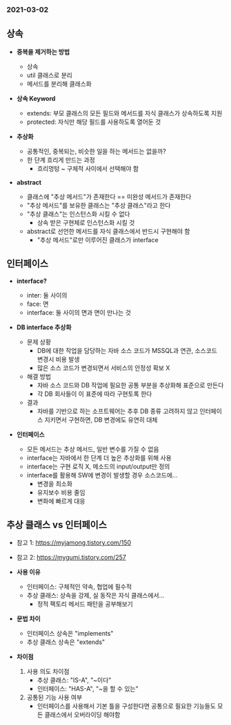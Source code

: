### 2021-03-02

## 상속
- __중복을 제거하는 방법__
    - 상속
    - util 클래스로 분리
    - 메서드를 분리해 클래스화
    
- __상속 Keyword__
    - extends: 부모 클래스의 모든 필드와 메서드를 자식 클래스가 상속하도록 지원
    - protected: 자식만 해당 필드를 사용하도록 열어둔 것
    
- __추상화__
    - 공통적인, 중복되는, 비슷한 일을 하는 메서드는 없을까?
    - 한 단계 흐리게 만드는 과정
        - 흐리멍텅 ~ 구체적 사이에서 선택해야 함

- __abstract__
    - 클래스에 "추상 메서드"가 존재한다 == 미완성 메서드가 존재한다
    - "추상 메서드"를 보유한 클래스는 "추상 클래스"라고 한다
    - "추상 클래스"는 인스턴스화 시킬 수 없다
        - 상속 받은 구현체로 인스턴스화 시킬 것
    - abstract로 선언한 메서드를 자식 클래스에서 반드시 구현해야 함
        - "추상 메서드"로만 이루어진 클래스가 interface

## 인터페이스
- __interface?__
    - inter: 둘 사이의
    - face: 면
    - interface: 둘 사이의 면과 면이 만나는 것

- __DB interface 추상화__
    - 문제 상황
        - DB에 대한 작업을 담당하는 자바 소스 코드가 MSSQL과 연관, 소스코드 변경시 비용 발생
        - 많은 소스 코드가 변경되면서 서비스의 안정성 확보 X
    - 해결 방법
        - 자바 소스 코드와 DB 작업에 필요한 공통 부분을 추상화해 표준으로 만든다
        - 각 DB 회사들이 이 표준에 따라 구현토록 한다
    - 결과    
        - 자바를 기반으로 하는 소프트웨어는 추후 DB 종류 고려하지 않고 인터페이스 지키면서 구현하면, DB 변경에도 유연히 대체

- __인터페이스__
    - 모든 메서드는 추상 메서드, 일반 변수를 가질 수 없음
    - interface는 자바에서 한 단계 더 높은 추상화를 위해 사용
    - interface는 구현 로직 X, 메소드의 input/output만 정의
    - interface를 활용해 SW에 변경이 발생할 경우 소스코드에...
        - 변경을 최소화
        - 유지보수 비용 줄임
        - 변화에 빠르게 대응

## 추상 클래스 vs 인터페이스
- 참고 1: https://myjamong.tistory.com/150
- 참고 2: https://mygumi.tistory.com/257

- __사용 이유__
    - 인터페이스: 구체적인 약속, 협업에 필수적
    - 추상 클래스: 상속을 강제, 실 동작은 자식 클래스에서...
        - 정적 팩토리 메서드 패턴을 공부해보기

- __문법 차이__
    - 인터페이스 상속은 "implements"
    - 추상 클래스 상속은 "extends"

- __차이점__
    1. 사용 의도 차이점
        - 추상 클래스: "IS-A", "~이다"
        - 인터페이스: "HAS-A", "~을 할 수 있는"
    2. 공통된 기능 사용 여부
        - 인터페이스를 사용해서 기본 틀을 구성한다면 공통으로 필요한 기능들도 모든 클래스에서 오버라이딩 해야함
        
